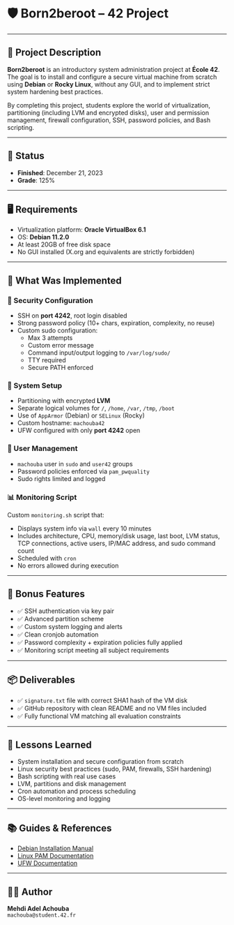 # 🛡️ Born2beroot – 42 Project

---

## 📌 Project Description

**Born2beroot** is an introductory system administration project at **École 42**.  
The goal is to install and configure a secure virtual machine from scratch using **Debian** or **Rocky Linux**, without any GUI, and to implement strict system hardening best practices.

By completing this project, students explore the world of virtualization, partitioning (including LVM and encrypted disks), user and permission management, firewall configuration, SSH, password policies, and Bash scripting.

---

## 📅 Status

- **Finished**: December 21, 2023  
- **Grade**: 125%

---

## 🖥️ Requirements

- Virtualization platform: **Oracle VirtualBox 6.1**
- OS: **Debian 11.2.0**
- At least 20GB of free disk space
- No GUI installed (X.org and equivalents are strictly forbidden)

---

## 🔧 What Was Implemented

### 🔐 Security Configuration

- SSH on **port 4242**, root login disabled
- Strong password policy (10+ chars, expiration, complexity, no reuse)
- Custom sudo configuration:
  - Max 3 attempts
  - Custom error message
  - Command input/output logging to `/var/log/sudo/`
  - TTY required
  - Secure PATH enforced

### 🧱 System Setup

- Partitioning with encrypted **LVM**
- Separate logical volumes for `/`, `/home`, `/var`, `/tmp`, `/boot`
- Use of `AppArmor` (Debian) or `SELinux` (Rocky)
- Custom hostname: `machouba42`
- UFW configured with only **port 4242** open

### 👤 User Management

- `machouba` user in `sudo` and `user42` groups
- Password policies enforced via `pam_pwquality`
- Sudo rights limited and logged

### 📊 Monitoring Script

Custom `monitoring.sh` script that:
- Displays system info via `wall` every 10 minutes
- Includes architecture, CPU, memory/disk usage, last boot, LVM status, TCP connections, active users, IP/MAC address, and sudo command count
- Scheduled with `cron`
- No errors allowed during execution

---

## 🏅 Bonus Features

- ✅ SSH authentication via key pair
- ✅ Advanced partition scheme
- ✅ Custom system logging and alerts
- ✅ Clean cronjob automation
- ✅ Password complexity + expiration policies fully applied
- ✅ Monitoring script meeting all subject requirements

---

## 📦 Deliverables

- ✅ `signature.txt` file with correct SHA1 hash of the VM disk
- ✅ GitHub repository with clean README and no VM files included
- ✅ Fully functional VM matching all evaluation constraints

---

## 🧠 Lessons Learned

- System installation and secure configuration from scratch
- Linux security best practices (sudo, PAM, firewalls, SSH hardening)
- Bash scripting with real use cases
- LVM, partitions and disk management
- Cron automation and process scheduling
- OS-level monitoring and logging

---

## 📚 Guides & References

- [Debian Installation Manual](https://www.debian.org/releases/)
- [Linux PAM Documentation](https://linux.die.net/man/8/pam_pwquality)
- [UFW Documentation](https://help.ubuntu.com/community/UFW)

---

## 👨‍💻 Author

**Mehdi Adel Achouba**  
`machouba@student.42.fr`